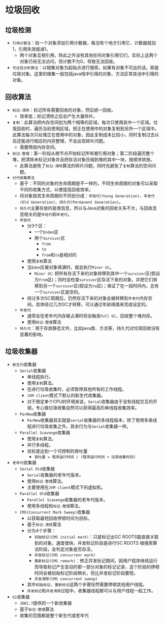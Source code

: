 # 垃圾回收

## 垃圾检测

* `引用计数法`：给一个对象添加引用计数器，每当有个地方引用它，计数器就加1，引用失效就减1。
  * 两个对象互相引用，除此之外没有其他任何对象引用它们，实际上这两个对象已经无法访问，但计数不为0，导致无法回收。
* `可达性分析算法`：以根集对象为起始点进行搜索，如果有对象不可达的话，即是垃圾对象。这里的根集一般包括java栈中引用的对象、方法区常良池中引用的对象。

## 回收算法

* `标记-清除`：标记所有需要回收的对象，然后统一回收。
  * 效率低；标记清除之后会产生大量碎片。
* `复制`：此算法把内存空间划为两个相等的区域，每次只使用其中一个区域。垃圾回收时，遍历当前使用区域，把正在使用中的对象复制到另外一个区域中。此算法每次只处理正在使用中的对象，因此复制成本比较小，同时复制过去以后还能进行相应的内存整理，不会出现碎片问题。
  * 需要两倍内存空间。
* `标记-整理`：第一阶段从根节点开始标记所有被引用对象；第二阶段遍历整个堆，把清除未标记对象并且把存活对象压缩到堆的其中一块，按顺序排放。
  * 此算法避免了`标记-清除`算法的碎片问题，同时也避免了`复制`算法的空间问题。
* `分代收集算法`
  * 基于：不同的对象的生命周期是不一样的，不同生命周期的对象可以采取不同的收集方式，以便提高回收效率。
  * 将对象按其生命周期的不同划分成：`年轻代(Young Generation)`、`年老代(Old Generation)`、`持久代(Permanent Generation)`。
  * `持久代`主要存放的是类信息，所以与Java对象的回收关系不大，与回收息息相关的是`年轻代`和`年老代`。
  * `年轻代`
    * 分3个区：
      * 一个`Enden`区
      * 两个`Survivor`区
        * `from`
        * `to`
        * `from`和`to`是相对的
    * 使用`复制`算法
    * 当`Eden`区被对象填满时，就会执行`Minor GC`。
      * `Minor GC`: 把所有存活下来的对象转移到其中一个`survivor`区\(假设为`from`区\)；同时会检查`survivor`区存活下来的对象，并把它们转移到另一个`survivor`区\(假设为`to`区\)；保证了在一段时间内，总有一个`survivor`区是空的。
    * 经过多次GC周期后，仍然存活下来的对象会被转移到`年老代`内存空间。具体经过几次GC才转移，可以通过年龄阈值来完成设定的。
  * `年老代`
    * 通常会在老年代内存被占满时将会触发`Full GC`，回收整个堆内存。
    * 使用`标记-整理`算法
  * `持久代`：用于存放静态文件，比如java类、方法等，持久代对垃圾回收没有显著的影响。

## 垃圾收集器

* `新生代`收集器
  * `Serial`收集器
    * 单线程执行。
    * 使用`复制`算法。
    * 在进行垃圾收集时，必须暂停其他所有的工作线程。
    * `JVM client`模式下默认的新生代收集器。
    * 对于限定单个CPU的环境来说，`Serial`收集器由于没有线程交互的开销，专心做垃圾收集自然可以获得最高的单线程收集效率。
  * `ParNew`收集器
    * `ParNew`收集器其实就是`serial`收集器的多线程版本，除了使用多条线程进行垃圾收集之外，其余行为与`Serial`收集器一样。
  * `Parallel Scavenge`收集器
    * 使用`复制`算法。
    * 并行多线程。
    * 目标是达到一个可控制的吞吐量
      * `吞吐量 = 程序运行时间 / (程序运行时间 + 垃圾收集时间)`
* `老年代`收集器
  * `Serial Old`收集器
    * `Serial`收集器的老年代版本。
    * 使用`标记-整理`算法。
    * 主要使用在`JVM client`模式下的虚拟机。
  * `Parallel Old`收集器
    * `Parallel Scavenge`收集器的老年代版本。
    * 使用多线程和`标记-整理`算法。 
  * `CMS(Concurrent Mark Sweep)`收集器
    * 以获取最短回收停顿时间为目标。
    * 基于`标记-清除`算法
    * 分为4个步骤：
      * `初始标记(CMS initial mark)`：只是标记出GC ROOTS能直接关联到的对象，速度很快，并发标记阶段是进行GC ROOTS 根搜索算法阶段，会判定对象是否存活。
      * `并发标记(CMS concurrenr mark)`
      * `重新标记(CMS remark)`：修正并发标记期间，因用户程序继续运行而导致标记产生变动的那一部分对象的标记记录，这个阶段的停顿时间会被初始标记阶段稍长，但比并发标记阶段要短。
      * `并发清除(CMS concurrent sweep)`
    * 其中`初始标记`、`重新标记`这两个步骤任然需要停顿其他用户线程。
    * `并发标记`和`并发清除`过程中，收集器线程都可以与用户线程一起工作。
* `G1`收集器
  * `JDK1.7`提供的一个新收集器
  * 基于`标记-整理`算法
  * 收集的范围都是整个新生代或老年代

